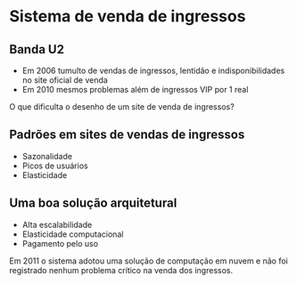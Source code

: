 # Sistema de venda de ingressos

## Banda U2

- Em 2006 tumulto de vendas de ingressos, lentidão e indisponibilidades no site oficial de venda
- Em 2010 mesmos problemas além de ingressos VIP por 1 real

O que dificulta o desenho de um site de venda de ingressos?

## Padrões em sites de vendas de ingressos

- Sazonalidade
- Picos de usuários
- Elasticidade

## Uma boa solução arquitetural

- Alta escalabilidade
- Elasticidade computacional
- Pagamento pelo uso

Em 2011 o sistema adotou uma solução de computação em nuvem e não foi registrado nenhum problema crítico na venda dos ingressos.